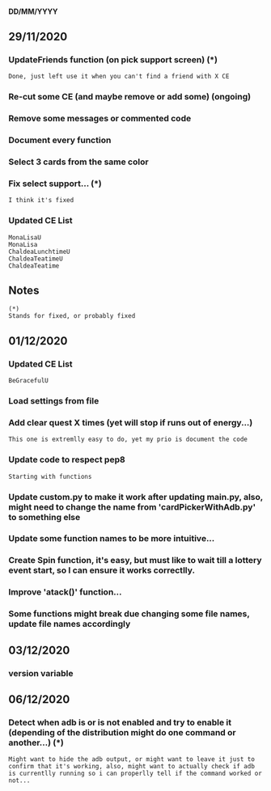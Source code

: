 
#### DD/MM/YYYY
## 29/11/2020

### UpdateFriends function (on pick support screen) (*)

    Done, just left use it when you can't find a friend with X CE

### Re-cut some CE (and maybe remove or add some) (ongoing)

### Remove some messages or commented code

### Document every function

### Select 3 cards from the same color

### Fix select support...  (*)

    I think it's fixed

### Updated CE List

    MonaLisaU
    MonaLisa
    ChaldeaLunchtimeU
    ChaldeaTeatimeU
    ChaldeaTeatime


## Notes
    (*)
    Stands for fixed, or probably fixed
    
    
## 01/12/2020

### Updated CE List

    BeGracefulU
    
### Load settings from file

### Add clear quest X times (yet will stop if runs out of energy...)

    This one is extremlly easy to do, yet my prio is document the code
    
### Update code to respect pep8

    Starting with functions

### Update custom.py to make it work after updating main.py, also, might need to change the name from 'cardPickerWithAdb.py' to something else

    
### Update some function names to be more intuitive...

### Create Spin function, it's easy, but must like to wait till a lottery event start, so I can ensure it works correctlly.

### Improve 'atack()' function...

### Some functions might break due changing some file names, update file names accordingly

## 03/12/2020

### __version__ variable

## 06/12/2020

### Detect when adb is or is not enabled and try to enable it (depending of the distribution might do one command or another...) (*)
    Might want to hide the adb output, or might want to leave it just to confirm that it's working, also, might want to actually check if adb is currentlly running so i can properlly tell if the command worked or not...
    